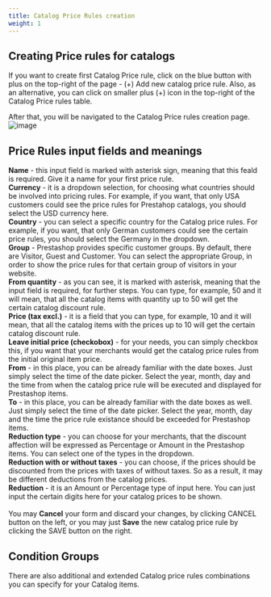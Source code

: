 ```yaml
---
title: Catalog Price Rules creation
weight: 1
---
```


## Creating Price rules for catalogs

If you want to create first Catalog Price rule, click on the blue button with plus on the top-right of the page - (+) Add new catalog price rule. Also, as an alternative, you can click on smaller plus (+) icon in the top-right of the Catalog Price rules table.

After that, you will be navigated to the Catalog Price rules creation page.
![image](https://user-images.githubusercontent.com/29095235/136797959-3a97e049-00a4-42f5-97b2-af1c6d152a80.png)

## Price Rules input fields and meanings

 **Name** - this input field is marked with asterisk sign, meaning that this feald is required. Give it a name for your first price rule.<br>
 **Currency** - it is a dropdown selection, for choosing what countries should be involved into pricing rules. For example, if you want, that only USA customers could see the price rules for Prestahop catalogs, you should select the USD currency here.<br>
 **Country** - you can select a specific country for the Catalog price rules. For example, if you want, that only German customers could see the certain price rules, you should select the Germany in the dropdown.<br>
**Group** - Prestashop provides specific customer groups. By default, there are Visitor, Guest and Customer. You can select the appropriate Group, in order to show the price rules for that certain group of visitors in your website.<br>
**From quantity** - as you can see, it is marked with asterisk, meaning that the input field is required, for further steps. You can type, for example, 50 and it will mean, that all the catalog items with quantity up to 50 will get the certain catalog discount rule.<br>
**Price (tax excl.)** - it is a field that you can type, for example, 10 and it will mean, that all the catalog items with the prices up to 10 will get the certain catalog discount rule.<br>
**Leave initial price (checkobox)** - for your needs, you can simply checkbox this, if you want that your merchants would get the catalog price rules from the initial original item price.<br>
**From** - in this place, you can be already familiar with the date boxes. Just simply select the time of the date picker. Select the year, month, day and the time from when the catalog price rule will be executed and displayed for Prestashop items.<br>
**To** - in this place, you can be already familiar with the date boxes as well. Just simply select the time of the date picker. Select the year, month, day and the time the price rule existance should be exceeded for Prestashop items.<br>
**Reduction type** - you can choose for your merchants, that the discount affection will be expressed as Percentage or Amount in the Prestashop items. You can select one of the types in the dropdown.<br>
**Reduction with or without taxes** - you can choose, if the prices should be discounted from the prices with taxes of without taxes. So as a result, it may be different deductions from the catalog prices.<br>
**Reduction** - it is an Amount or Percentage type of input here. You can just input the certain digits here for your catalog prices to be shown.<br><br>
You may **Cancel** your form and discard your changes, by clicking CANCEL button on the left, or you may just **Save** the new catalog price rule by clicking the SAVE button on the right.

## Condition Groups
There are also additional and extended Catalog price rules combinations you can specify for your Catalog items.
